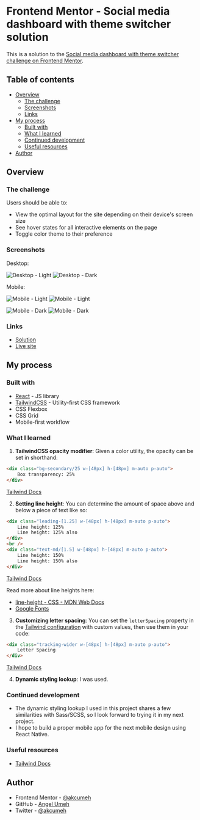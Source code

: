 # Frontend Mentor - Social media dashboard with theme switcher solution

This is a solution to the [Social media dashboard with theme switcher challenge on Frontend Mentor](https://www.frontendmentor.io/challenges/social-media-dashboard-with-theme-switcher-6oY8ozp_H).

## Table of contents

- [Overview](#overview)
  - [The challenge](#the-challenge)
  - [Screenshots](#screenshots)
  - [Links](#links)
- [My process](#my-process)
  - [Built with](#built-with)
  - [What I learned](#what-i-learned)
  - [Continued development](#continued-development)
  - [Useful resources](#useful-resources)
- [Author](#author)

## Overview

### The challenge

Users should be able to:

- View the optimal layout for the site depending on their device's screen size
- See hover states for all interactive elements on the page
- Toggle color theme to their preference

### Screenshots

Desktop:

![Desktop - Light](./src/assets/images/screenshots/desktop-light-ss.png)
![Desktop - Dark](./src/assets/images/screenshots/desktop-dark-ss.png)

Mobile:

![Mobile - Light](./src/assets/images/screenshots/mobile-light-ss-1.jpg)
![Mobile - Light](./src/assets/images/screenshots/mobile-light-ss-2.jpg)

![Mobile - Dark](./src/assets/images/screenshots/mobile-dark-ss-1.jpg)
![Mobile - Dark](./src/assets/images/screenshots/mobile-dark-ss-2.jpg)


### Links

- [Solution](https://github.com/akcumeh/12-sm-dashboard)
- [Live site](https://akcumeh.github.io/12-sm-dashboard)

## My process

### Built with

- [React](https://reactjs.org/) - JS library
- [TailwindCSS](https://tailwindcss.com) - Utility-first CSS framework
- CSS Flexbox
- CSS Grid
- Mobile-first workflow

### What I learned

1. **TailwindCSS opacity modifier**: Given a color utility, the opacity can be set in shorthand:

```html
<div class="bg-secondary/25 w-[48px] h-[48px] m-auto p-auto">
    Box transparency: 25%
</div>
```

[Tailwind Docs](https://tailwindcss.com/docs/background-color#changing-the-opacity)

2. **Setting line height**: You can determine the amount of space above and below a piece of text like so:

```html
<div class="leading-[1.25] w-[48px] h-[48px] m-auto p-auto">
    Line height: 125%
    Line height: 125% also
</div>
<br />
<div class="text-md/[1.5] w-[48px] h-[48px] m-auto p-auto">
    Line height: 150%
    Line height: 150% also
</div>
```

[Tailwind Docs](https://tailwindcss.com/docs/line-height)

Read more about line heights here:

  - [line-height - CSS - MDN Web Docs](https://developer.mozilla.org/en-US/docs/Web/CSS/line-height)
  - [Google Fonts](https://fonts.google.com/knowledge/using_type/choosing_a_suitable_line_height)

3. **Customizing letter spacing**: You can set the `letterSpacing` property in the [Tailwind configuration](tailwind.config.js) with custom values, then use them in your code:

```html
<div class="tracking-wider w-[48px] h-[48px] m-auto p-auto">
    Letter Spacing
</div>
```

[Tailwind Docs](https://tailwindcss.com/docs/letter-spacing)

4. **Dynamic styling lookup**: I was used.

### Continued development

- The dynamic styling lookup I used in this project shares a few similarities with Sass/SCSS, so I look forward to trying it in my next project.
- I hope to build a proper mobile app for the next mobile design using React Native.

### Useful resources

- [Tailwind Docs](https://tailwindcss.com/docs/)

## Author

- Frontend Mentor - [@akcumeh](https://www.frontendmentor.io/profile/akcumeh)
- GitHub - [Angel Umeh](https://github.com/akcumeh)
- Twitter - [@akcumeh](https://x.com/akcumeh)